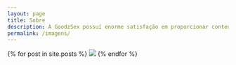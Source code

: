 ```yaml
---
layout: page
title: Sobre
description: A GoodzSex possuí enorme satisfação em proporcionar conteudo pornografico de qualidade gratuitamente.
permalink: /imagens/
---
```

{% for post in site.posts %}
<img src="{{ site.url }}{{ post.image }}">
{% endfor %}
